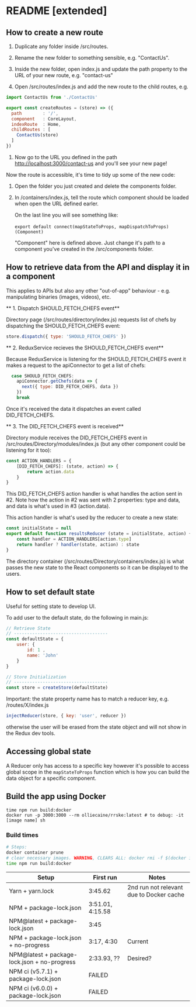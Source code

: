 # README [extended]

## How to create a new route

1. Duplicate any folder inside /src/routes.

1. Rename the new folder to something sensible, e.g. "ContactUs".

1. Inside the new folder, open index.js and update the path property to the URL of your new route, e.g. "contact-us"

1. Open /src/routes/index.js and add the new route to the child routes, e.g.

  ```javascript
  import ContactUs from './ContactUs'

  export const createRoutes = (store) => ({
    path        : '/',
    component   : CoreLayout,
    indexRoute  : Home,
    childRoutes : [
      ContactUs(store)
    ]
  })
  ```

1. Now go to the URL you defined in the path [http://localhost:3000/contact-us](http://localhost:3000/contact-us) and you'll see your new page!

Now the route is accessible, it's time to tidy up some of the new code:

1. Open the folder you just created and delete the components folder.

1. In  /containers/index.js, tell the route which component should be loaded when open the URL defined earler.

   On the last line you will see something like:

   ​```export default connect(mapStateToProps, mapDispatchToProps)(Component)```

   "Component" here is defined above. Just change it's path to a component you've created in the /src/components folder.

## How to retrieve data from the API and display it in a component

This applies to APIs but also any other "out-of-app" behaviour - e.g. manipulating binaries (images, videos), etc.

** 1. Dispatch SHOULD_FETCH_CHEFS event**

Directory page (/src/routes/directory/index.js) requests list of chefs by dispatching the SHOULD_FETCH_CHEFS event:

```javascript
store.dispatch({ type: 'SHOULD_FETCH_CHEFS' })
```

** 2. ReduxService recieves the SHOULD_FETCH_CHEFS event**

Because ReduxService is listening for the SHOULD_FETCH_CHEFS event it makes a request to the apiConnector to get a list of chefs:

```javascript
  case SHOULD_FETCH_CHEFS:
    apiConnector.getChefs(data => {
      next({ type: DID_FETCH_CHEFS, data })
    })
    break
```

Once it's received the data it dispatches an event called DID_FETCH_CHEFS.

** 3. The DID_FETCH_CHEFS event is received**

Directory module receives the DID_FETCH_CHEFS event in /src/routes/Directory/modules/index.js (but any other component could be listening for it too):

```javascript
const ACTION_HANDLERS = {
    [DID_FETCH_CHEFS]: (state, action) => {
        return action.data
    }
}
```

This DID_FETCH_CHEFS action handler is what handles the action sent in #2. Note how the action in #2 was sent with 2 properties: type and data, and data is what's used in #3 (action.data).

This action handler is what's used by the reducer to create a new state:

```javascript
const initialState = null
export default function resultsReducer (state = initialState, action) {
    const handler = ACTION_HANDLERS[action.type]
    return handler ? handler(state, action) : state
}
```

The directory container (/src/routes/Directory/containers/index.js) is what passes the new state to the React components so it can be displayed to the users.

## How to set default state

Useful for setting state to develop UI.

To add user to the default state, do the following in main.js:

```javascript
// Retrieve State
// ------------------------------------
const defaultState = {
    user: {
        id: 1 ,
        name: 'John'
    }
}

// Store Initialization
// ------------------------------------
const store = createStore(defaultState)
```

Important: the state property name has to match a reducer key, e.g. /routes/X/index.js

```javascript
injectReducer(store, { key: 'user', reducer })
```

otherwise the user will be erased from the state object and will not show in the Redux dev tools.

## Accessing global state

A Reducer only has access to a specific key however it's possible to access global scope in the `mapStateToProps` function which is how you can build the data object for a specific component.

## Build the app using Docker

```
time npm run build:docker
docker run -p 3000:3000 --rm olliecaine/rrske:latest # to debug: -it [image name] sh
```

### Build times

```bash
# Steps:
docker container prune
# clear necessary images. WARNING, CLEARS ALL: docker rmi -f $(docker images -q)
time npm run build:docker
```

| Setup                                        | First run        | Notes                                    |
| -------------------------------------------- | ---------------- | ---------------------------------------- |
| Yarn + yarn.lock                             | 3:45.62          | 2nd run not relevant due to Docker cache |
| NPM + package-lock.json                      | 3:51.01, 4:15.58 |                                          |
| NPM@latest + package-lock.json               | 3:45             |                                          |
| NPM + package-lock.json + no-progress        | 3:17, 4:30       | Current                                  |
| NPM@latest + package-lock.json + no-progress | 2:33.93, ??      | Desired?                                 |
| NPM ci (v5.7.1) + package-lock.json          | FAILED           |                                          |
| NPM ci (v6.0.0) + package-lock.json          | FAILED           |                                          |
